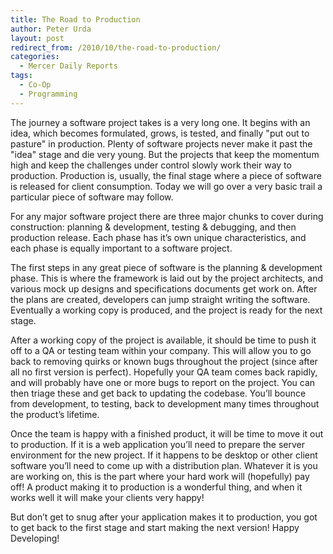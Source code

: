 ```yaml
---
title: The Road to Production
author: Peter Urda
layout: post
redirect_from: /2010/10/the-road-to-production/
categories:
  - Mercer Daily Reports
tags:
  - Co-Op
  - Programming
---
```

The journey a software project takes is a very long one. It begins with an idea, which becomes formulated, grows, is tested, and finally "put out to pasture" in production. Plenty of software projects never make it past the "idea" stage and die very young. But the projects that keep the momentum high and keep the challenges under control slowly work their way to production. Production is, usually, the final stage where a piece of software is released for client consumption. Today we will go over a very basic trail a particular piece of software may follow.

For any major software project there are three major chunks to cover during construction: planning & development, testing & debugging, and then production release. Each phase has it&#8217;s own unique characteristics, and each phase is equally important to a software project.

The first steps in any great piece of software is the planning & development phase. This is where the framework is laid out by the project architects, and various mock up designs and specifications documents get work on. After the plans are created, developers can jump straight writing the software. Eventually a working copy is produced, and the project is ready for the next stage.

After a working copy of the project is available, it should be time to push it off to a QA or testing team within your company. This will allow you to go back to removing quirks or known bugs throughout the project (since after all no first version is perfect). Hopefully your QA team comes back rapidly, and will probably have one or more bugs to report on the project. You can then triage these and get back to updating the codebase. You&#8217;ll bounce from development, to testing, back to development many times throughout the product&#8217;s lifetime.

Once the team is happy with a finished product, it will be time to move it out to production. If it is a web application you&#8217;ll need to prepare the server environment for the new project. If it happens to be desktop or other client software you&#8217;ll need to come up with a distribution plan. Whatever it is you are working on, this is the part where your hard work will (hopefully) pay off! A product making it to production is a wonderful thing, and when it works well it will make your clients very happy!

But don&#8217;t get to snug after your application makes it to production, you got to get back to the first stage and start making the next version! Happy Developing!
